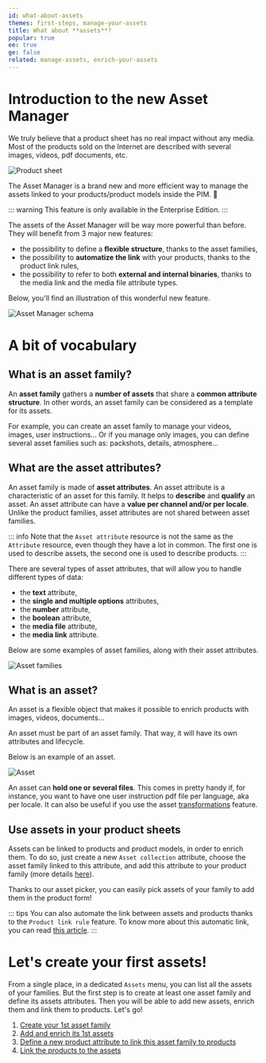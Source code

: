 ```yaml
---
id: what-about-assets
themes: first-steps, manage-your-assets
title: What about **assets**?
popular: true
ee: true
ge: false
related: manage-assets, enrich-your-assets
---
```


# Introduction to the new Asset Manager

We truly believe that a product sheet has no real impact without any media. Most of the products sold on the Internet are described with several images, videos, pdf documents, etc.

![Product sheet](../img/Assets_ProductSheet.png)

The Asset Manager is a brand new and more efficient way to manage the assets linked to your products/product models inside the PIM. 🚀

::: warning
This feature is only available in the Enterprise Edition.
:::

The assets of the Asset Manager will be way more powerful than before. They will benefit from 3 major new features:

- the possibility to define a **flexible structure**, thanks to the asset families,
- the possibility to **automatize the link** with your products, thanks to the product link rules,
- the possibility to refer to both **external and internal binaries**, thanks to the media link and the media file attribute types.

Below, you'll find an illustration of this wonderful new feature.

![Asset Manager schema](../img/Assets_AssetManager.svg)

# A bit of vocabulary

## What is an asset family?

An **asset family** gathers a **number of assets** that share a **common attribute structure**. In other words, an asset family can be considered as a template for its assets.

For example, you can create an asset family to manage your videos, images, user instructions... Or if you manage only images, you can define several asset families such as: packshots, details, atmosphere...

## What are the asset attributes?

An asset family is made of **asset attributes**. An asset attribute is a characteristic of an asset for this family. It helps to **describe** and **qualify** an asset. An asset attribute can have a **value per channel and/or per locale**. Unlike the product families, asset attributes are not shared between asset families.

::: info
Note that the `Asset attribute` resource is not the same as the `Attribute` resource, even though they have a lot in common. The first one is used to describe assets, the second one is used to describe products.
:::

There are several types of asset attributes, that will allow you to handle different types of data:

- the **text** attribute,
- the **single and multiple options** attributes,
- the **number** attribute,
- the **boolean** attribute,
- the **media file** attribute,
- the **media link** attribute.

Below are some examples of asset families, along with their asset attributes.

![Asset families](../img/Assets_AssetFamilies.png)

## What is an asset?

An asset is a flexible object that makes it possible to enrich products with images, videos, documents…

An asset must be part of an asset family. That way, it will have its own attributes and lifecycle.

Below is an example of an asset.

![Asset](../img/Assets_AssetEditForm.png)

An asset can **hold one or several files**. This comes in pretty handy if, for instance, you want to have one user instruction pdf file per language, aka per locale. It can also be useful if you use the asset [transformations](assets-transformation.html) feature.

## Use assets in your product sheets

Assets can be linked to products and product models, in order to enrich them.
To do so, just create a new `Asset collection` attribute, choose the asset family linked to this attribute, and add this attribute to your product family (more details [here](work-on-a-product.html)).

Thanks to our asset picker, you can easily pick assets of your family to add them in the product form!

::: tips
You can also automate the link between assets and products thanks to the `Product link rule` feature. To know more about this automatic link, you can read [this article](assets-product-link-rules.html).
:::


# Let's create your first assets!

From a single place, in a dedicated `Assets` menu, you can list all the assets of your families. But the first step is to create at least one asset family and define its assets attributes. Then you will be able to add new assets, enrich them and link them to products. Let's go!
1. [Create your 1st asset family](manage-asset-families.html#create-an-asset-family)
1. [Add and enrich its 1st assets](create-and-display-assets.html)
1. [Define a new product attribute to link this asset family to products](manage-your-attributes.html#create-an-attribute)
1. [Link the products to the assets](work-on-a-product.html)
